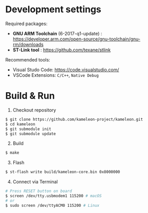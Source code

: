 Development settings
====================

Required packages:
* __GNU ARM Toolchain__ (6-2017-q1-update) : https://developer.arm.com/open-source/gnu-toolchain/gnu-rm/downloads
* __ST-Link tool__ : https://github.com/texane/stlink

Recommended tools:
* Visual Studo Code: https://code.visualstudio.com/
* VSCode Extensions: `C/C++`, `Native Debug` 

Build & Run
===========

1. Checkout repository

```sh
$ git clone https://github.com/kameleon-project/kameleon.git
$ cd kameleon
$ git submodule init
$ git submodule update
```

2. Build

```sh
$ make
```

3. Flash

```sh
$ st-flash write build/kameleon-core.bin 0x8000000
```

4. Connect via Terminal

```sh
# Press RESET button on board
$ screen /dev/tty.usbmodem1 115200 # macOS
# or
$ sudo screen /dev/ttyACM0 115200 # Linux
```
